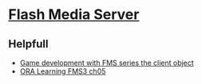 [Flash Media Server](http://www.adobe.com/br/products/adobe-media-server-family.html "Flash Media Server")
==================

## Helpfull
* [Game development with FMS series the client object](http://influxis.com/game-development-with-fms-series-the-client-object/ "Game development with FMS series the client object")
* [ORA Learning FMS3 ch05](http://www.adobe.com/content/dam/Adobe/en/devnet/flashmediaserver/pdfs/ora_learning_fms3_ch05.pdf "ORA Learning FMS3 ch05")
